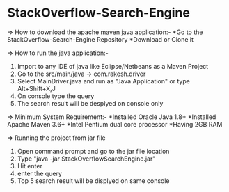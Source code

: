# StackOverflow-Search-Engine
=> How to download the apache maven java application:-
*Go to the StackOverflow-Search-Engine Repository 
*Download or Clone it


=> How to run the java application:-
1. Import to any IDE of java like Eclipse/Netbeans as a Maven Project
2. Go to the src/main/java -> com.rakesh.driver
3. Select MainDriver.java and run as "Java Application" or type Alt+Shift+X,J
4. On console type the query
5. The search result will be desplyed on console only


=> Minimum System Requirement:-
*Installed Oracle Java 1.8+
*Installed Apache Maven 3.6+ 
*Intel Pentium dual core processor 
*Having 2GB RAM

=> Running the project from jar file
1. Open command prompt and go to the jar file location
2. Type "java -jar StackOverflowSearchEngine.jar" 
3. Hit enter
4. enter the query
5. Top 5 search result will be displyed on same console

